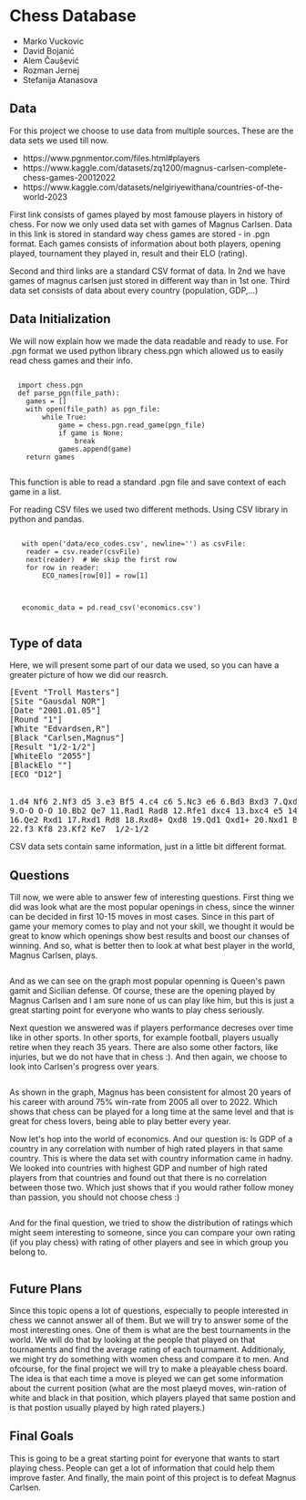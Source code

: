 <h1>Chess Database</h1>
<ul>
  <li>Marko Vuckovic</li>
  <li>David Bojanić</li>
  <li>Alem Čaušević</li>
  <li>Rozman Jernej</li>
  <li>Stefanija Atanasova</li>
</ul>

<h2>Data</h2>
<p>For this project we choose to use data from multiple sources. These are the data sets we used till now.</p>
<ul>
  <li>https://www.pgnmentor.com/files.html#players</li>
  <li>https://www.kaggle.com/datasets/zq1200/magnus-carlsen-complete-chess-games-20012022</li>
  <li>https://www.kaggle.com/datasets/nelgiriyewithana/countries-of-the-world-2023</li>
</ul> 
<p>First link consists of games played by most famouse players in history of chess. For now we only used data set with games of Magnus Carlsen.
Data in this link is stored in standard way chess games are stored - in .pgn format. Each games consists of information about both players, opening played,
tournament they played in, result and their ELO (rating).</p>
<p>Second and third links are a standard CSV format of data. In 2nd we have games of magnus carlsen just stored in different way than in 1st one.
Third data set consists of data about every country (population, GDP,...)</p>
<h2>Data Initialization</h2>
<p>We will now explain how we made the data readable and ready to use. For .pgn format we used python library
chess.pgn which allowed us to easily read chess games and their info. </p>
 <pre><code>
  import chess.pgn
  def parse_pgn(file_path):
    games = []
    with open(file_path) as pgn_file:
        while True:
            game = chess.pgn.read_game(pgn_file)
            if game is None:
                break
            games.append(game)
    return games
 </code></pre>
 <p>This function is able to read a standard .pgn file and save context of each game in a list.</p>
 <p>For reading CSV files we used two different methods. Using CSV library in python and pandas.</p>
 <pre><code>
   with open('data/eco_codes.csv', newline='') as csvFile:
    reader = csv.reader(csvFile)
    next(reader)  # We skip the first row
    for row in reader:
        ECO_names[row[0]] = row[1]
 </code></pre>
 <pre><code>
   economic_data = pd.read_csv('economics.csv')
 </code></pre>
 <h2>Type of data</h2>
 <p>Here, we will present some part of our data we used, so you can have a greater picture of how we did our reasrch.</p>
 <pre>[Event "Troll Masters"]
[Site "Gausdal NOR"]
[Date "2001.01.05"]
[Round "1"]
[White "Edvardsen,R"]
[Black "Carlsen,Magnus"]
[Result "1/2-1/2"]
[WhiteElo "2055"]
[BlackElo ""]
[ECO "D12"]
<br>
1.d4 Nf6 2.Nf3 d5 3.e3 Bf5 4.c4 c6 5.Nc3 e6 6.Bd3 Bxd3 7.Qxd3 Nbd7 8.b3 Bd6
9.O-O O-O 10.Bb2 Qe7 11.Rad1 Rad8 12.Rfe1 dxc4 13.bxc4 e5 14.dxe5 Nxe5 15.Nxe5 Bxe5
16.Qe2 Rxd1 17.Rxd1 Rd8 18.Rxd8+ Qxd8 19.Qd1 Qxd1+ 20.Nxd1 Bxb2 21.Nxb2 b5
22.f3 Kf8 23.Kf2 Ke7  1/2-1/2
</pre>
<p>CSV data sets contain same information, just in a little bit different format.</p>
<h2>Questions</h2>
<p>Till now, we were able to answer few of interesting questions. First thing we did was look what are the most popular openings in chess, 
since the winner can be decided in first 10-15 moves in most cases. Since in this part of game your memory comes to play and 
not your skill, we thought it would be great to know which openings show best results and boost our chanses of winning.
And so, what is better then to look at what best player in the world, Magnus Carlsen, plays.</p>
<p><img src="https://github.com/PastMatter/PR24MVDBACSAJR/assets/73186445/89282555-c41d-4953-b08e-8bcfa4052995" alt=""></p>
<p>And as we can see on the graph most popular openning is Queen's pawn gamit and Sicilian defense. Of course, these are the opening played 
by Magnus Carlsen and I am sure none of us can play like him, but this is just a great starting point for everyone who wants to play
chess seriously.</p>
<p>Next question we answered was if players performance decreses over time like in other sports. In other sports, for example football,
players usually retire when they reach 35 years. There are also some other factors, like injuries, but we do not have that in chess :).
And then again, we choose to look into Carlsen's progress over years.</p>
<p><img src="https://github.com/PastMatter/PR24MVDBACSAJR/assets/73186445/5e3ed408-5dc4-4c04-8982-d3fb6ca04f27" alt=""></p>
<p>As shown in the graph, Magnus has been consistent for almost 20 years of his career with around 75% win-rate from 2005 all over to 2022.
Which shows that chess can be played for a long time at the same level and that is great for chess lovers, being able to play better every year.</p>
<p>Now let's hop into the world of economics. And our question is: Is GDP of a country in any correlation with number of high rated players in that same country.
This is where the data set with country information came in hadny. We looked into countries with highest GDP and number of high rated players from that countries and found out
that there is no correlation between those two. Which just shows that if you would rather follow money than passion, you should not choose chess :)</p>
<p><img src="https://github.com/PastMatter/PR24MVDBACSAJR/assets/73186445/a3a15a0d-bb92-4119-b762-eb2cb4b665f3" alt=""></p>
<p>And for the final question, we tried to show the distribution of ratings which might seem interesting to someone, since you can compare your own rating (if you play chess)
with rating of other players and see in which group you belong to.</p>
<p><img src="https://github.com/PastMatter/PR24MVDBACSAJR/assets/73186445/2a89eb67-6e1c-4e5f-9b6b-99cbe8d8fd36" alt=""></p>
<h2>Future Plans</h2>
<p>Since this topic opens a lot of questions, especially to people interested in chess we cannot answer all of them. But we will try to answer some of the most interesting ones.
One of them is what are the best tournaments in the world. We will do that by looking at the people that played on that tournaments and find the average rating of each tournament.
Additionaly, we might try do something with women chess and compare it to men. And ofcourse, for the final project we will try to make a pleayable chess board. The idea is that each time 
a move is pleyed we can get some information about the current position (what are the most plaeyd moves, win-ration of white and black in that position, which players played that same postion
and is that postion usually played by high rated players.)</p>
<h2>Final Goals</h2>
<p>This is going to be a great starting point for everyone that wants to start playing chess. People can get a lot of information that could help them improve faster.
And finally, the main point of this project is to defeat Magnus Carlsen.</p>
 
  

